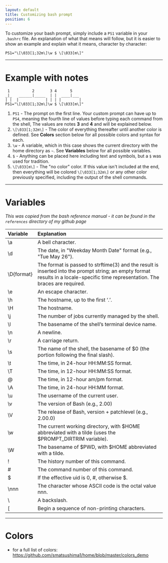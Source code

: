 ```yaml
---
layout: default
title: Customizing bash prompt
position: 6
---
```


To customize your bash prompt, simply include a ```PS1``` variable in your ```.bashrc``` file. An explanation of what that means will follow, but it is easier to show an example and explain what it means, character by character:

```
PS1="\[\033[1;32m\]\w $ \[\033[m\]"
```

---

# Example with notes

```
 1          2       3 4      5  
_|_   ______|_____  | |  ____|___
| |  |            | | | |        |       
PS1="\[\033[1;32m\]\w $ \[\033[m\]"
```

1. ```PS1``` - The prompt on the first line. Your custom prompt can have up to ```PS4```, meaning the fourth line of values before typing each command from the shell, The values are notes **3** and **4** and will be explained below.
2. ```\[\033[1;32m\]``` - The color of everything thereafter until another color is defined. See **Colors** section below for all possible colors and syntax for each.
3. ```\w``` - A variable, which in this case shows the current directory with the home directory as ```~```. See **Variables** below for all possible variables.
4. ```$``` - Anything can be placed here including text and symbols, but a ```$``` was used for tradition.
5. ```\[\033[m\]``` - The "no color" color. If this value isn't included at the end, then everything will be colored ```\[\033[1;32m\]``` or any other color previously specified, including the output of the shell commands.

---

# Variables

*This was copied from the bash reference manual - it can be found in the ```references``` directory of my github page*

Variable | Explanation
:--- | :---
\a | A bell character.
\d | The date, in "Weekday Month Date" format (e.g., "Tue May 26").
\D{format} | The format is passed to strftime(3) and the result is inserted into the prompt string; an empty format results in a locale-specific time representation. The braces are required.
\e | An escape character.
\h | The hostname, up to the first ‘.’.
\H | The hostname.
\j | The number of jobs currently managed by the shell.
\l | The basename of the shell’s terminal device name.
\n | A newline.
\r | A carriage return.
\s | The name of the shell, the basename of $0 (the portion following the final slash).
\t | The time, in 24-hour HH:MM:SS format.
\T | The time, in 12-hour HH:MM:SS format.
\@ | The time, in 12-hour am/pm format.
\A | The time, in 24-hour HH:MM format.
\u | The username of the current user.
\v | The version of Bash (e.g., 2.00)
\V | The release of Bash, version + patchlevel (e.g., 2.00.0)
\w | The current working directory, with $HOME abbreviated with a tilde (uses the $PROMPT_DIRTRIM variable).
\W | The basename of $PWD, with $HOME abbreviated with a tilde.
\! | The history number of this command.
\# | The command number of this command.
\$ | If the effective uid is 0, #, otherwise $.
\nnn | The character whose ASCII code is the octal value nnn.
\\ | A backslash.
\[ | Begin a sequence of non-printing characters.

---

# Colors

- for a full list of colors: https://github.com/smatsushima1/home/blob/master/colors_demo

